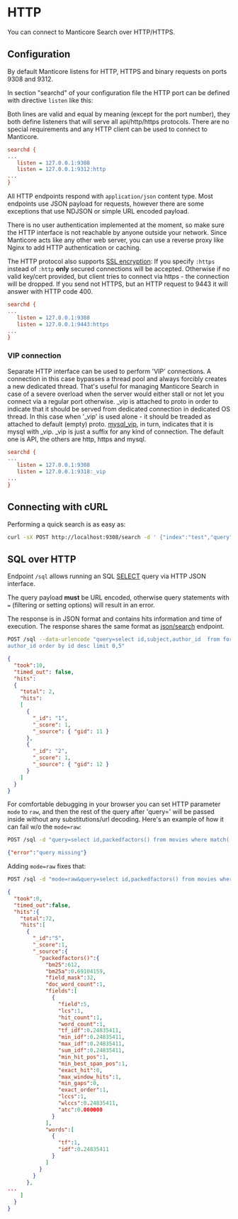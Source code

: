 # HTTP

You can connect to Manticore Search over HTTP/HTTPS.

## Configuration
<!-- example HTTP -->
By default Manticore listens for HTTP, HTTPS and binary requests on ports 9308 and 9312.

In section "searchd" of your configuration file the HTTP port can be defined with directive `listen` like this:

Both lines are valid and equal by meaning (except for the port number), they both define listeners that will serve all api/http/https protocols. There are no special requirements and any HTTP client can be used to connect to Manticore.

<!-- request HTTP -->
```ini
searchd {
...
   listen = 127.0.0.1:9308
   listen = 127.0.0.1:9312:http
...
}
```
<!-- end -->

All HTTP endpoints respond with `application/json` content type. Most endpoints use JSON payload for requests, however there are some exceptions that use NDJSON or simple URL encoded payload.

There is no user authentication implemented at the moment, so make sure the HTTP interface is not reachable by anyone outside your network. Since Manticore acts like any other web server, you can use a reverse proxy like Nginx to add HTTP  authentication or caching.

<!-- example HTTPS -->
The HTTP protocol also supports [SSL encryption](../Security/SSL.md):
If you specify `:https` instead of `:http` **only** secured connections will be accepted. Otherwise if no valid key/cert provided, but client tries to connect via https - the connection will be dropped. If you send not HTTPS, but an HTTP request to 9443 it will answer with HTTP code 400.

<!-- request HTTPS -->
```ini
searchd {
...
   listen = 127.0.0.1:9308
   listen = 127.0.0.1:9443:https
...
}
```
<!-- end -->

### VIP connection
<!-- example VIP -->
Separate HTTP interface can be used to perform 'VIP' connections. A connection in this case bypasses a thread pool and always forcibly creates a new dedicated thread. That's useful for managing Manticore Search in case of a severe overload when the server would either stall or not let you connect via a regular port otherwise.
_vip is attached to proto in order to indicate that it should be served from dedicated connection in dedicated OS thread. In this case when '_vip' is used alone - it should be treaded as attached to default (empty) proto.
[mysql_vip](MySQL_protocol.md#VIP-connection), in turn, indicates that it is mysql with _vip. _vip is just a suffix for any kind of connection. The default one is API, the others are http, https and mysql. 

<!-- request VIP -->
```ini
searchd {
...
   listen = 127.0.0.1:9308
   listen = 127.0.0.1:9318:_vip
...
}
```
<!-- end -->

## Connecting with cURL
<!-- example CURL -->
Performing a quick search is as easy as:

<!-- request CURL -->
```bash
curl -sX POST http://localhost:9308/search -d ' {"index":"test","query":{"match":{"title":"keyword"}}}'
```
<!-- end -->

## SQL over HTTP
<!-- example SQL_over_HTTP -->
Endpoint `/sql` allows running an SQL [SELECT](../Searching/Full_text_matching/Basic_usage.md#SQL) query via HTTP JSON interface.

The query payload **must** be URL encoded, otherwise query statements with `=` (filtering or setting options) will result in an error.

The response is in JSON format and contains hits information and time of execution. The response shares the same format as [json/search](../Searching/Full_text_matching/Basic_usage.md#HTTP) endpoint.

<!-- request HTTP -->
```bash
POST /sql --data-urlencode "query=select id,subject,author_id  from forum where match('@subject php manticore') group by
author_id order by id desc limit 0,5"
```

<!-- response HTTP -->
```json
{
  "took":10,
  "timed_out": false,
  "hits":
  {
    "total": 2,
    "hits":
    [
      {
        "_id": "1",
        "_score": 1,
        "_source": { "gid": 11 }
      },
      {
        "_id": "2",
        "_score": 1,
        "_source": { "gid": 12 }
      }
    ]
  }
}
```

<!-- end -->

<!-- example SQL_over_HTTP_2 -->
For comfortable debugging in your browser you can set HTTP parameter `mode` to `raw`, and then the rest of the query after 'query=' will be passed inside without any substitutions/url decoding. Here's an example of how it can fail w/o the `mode=raw`:

<!-- request HTTP -->
```bash
POST /sql -d "query=select id,packedfactors() from movies where match('star') option ranker=expr('1')"
```
<!-- response HTTP -->
```json
{"error":"query missing"}
```
<!-- end -->

<!-- example SQL_over_HTTP_3 -->
Adding `mode=raw` fixes that:

<!-- request HTTP -->
```bash
POST /sql -d "mode=raw&query=select id,packedfactors() from movies where match('star') option ranker=expr('1')"
```

<!-- response HTTP -->
```json
{
  "took":0,
  "timed_out":false,
  "hits":{
    "total":72,
    "hits":[
      {
        "_id":"5",
        "_score":1,
        "_source":{
          "packedfactors()":{
            "bm25":612,
            "bm25a":0.69104159,
            "field_mask":32,
            "doc_word_count":1,
            "fields":[
              {
                "field":5,
                "lcs":1,
                "hit_count":1,
                "word_count":1,
                "tf_idf":0.24835411,
                "min_idf":0.24835411,
                "max_idf":0.24835411,
                "sum_idf":0.24835411,
                "min_hit_pos":1,
                "min_best_span_pos":1,
                "exact_hit":0,
                "max_window_hits":1,
                "min_gaps":0,
                "exact_order":1,
                "lccs":1,
                "wlccs":0.24835411,
                "atc":0.000000
              }
            ],
            "words":[
              {
                "tf":1,
                "idf":0.24835411
              }
            ]
          }
        }
      },
...
    ]
  }
}
```
<!-- end -->
